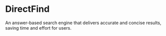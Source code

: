 # DirectFind
An answer-based search engine that delivers accurate and concise results, saving time and effort for users.
